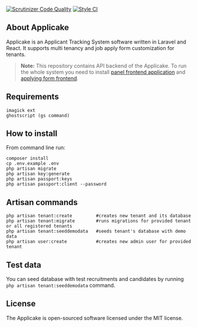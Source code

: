 
[![Scrutinizer Code Quality](https://scrutinizer-ci.com/g/akubiczek/applicake-backend/badges/quality-score.png?b=develop)](https://scrutinizer-ci.com/g/akubiczek/applicake-backend/?branch=develop)
[![Style CI](https://styleci.io/repos/253221576/shield)](https://styleci.io/repos/253221576)

## About Applicake
Applicake is an Applicant Tracking System software written in Laravel and React. It supports multi tenancy and job apply form customization for tenants.

> **Note:** This repository contains API backend of the Applicake. To run the whole system you need to install [panel frontend application](https://github.com/akubiczek/miss-piggy-front)
> and [applying form frontend](https://github.com/akubiczek/i.applicake.to).

## Requirements ##
```
imagick ext
ghostscript (gs command)
```


## How to install ##
From command line run:

```
composer install
cp .env.example .env
php artisan migrate
php artisan key:generate
php artisan passport:keys
php artisan passport:client --password
```

## Artisan commands
```
php artisan tenant:create         #creates new tenant and its database
php artisan tenant:migrate        #runs migrations for provided tenant or all registered tenants
php artisan tenant:seeddemodata   #seeds tenant's database with demo data
php artisan user:create           #creates new admin user for provided tenant
```

## Test data ##
You can seed database with test recruitments and candidates by running `php artisan tenant:seeddemodata` command.

## License
The Applicake is open-sourced software licensed under the MIT license.

